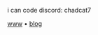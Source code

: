 i can code
discord: chadcat7

[www](https://nam.is-a.dev)  •   [blog](https://nam.is-a.dev/archives/)
